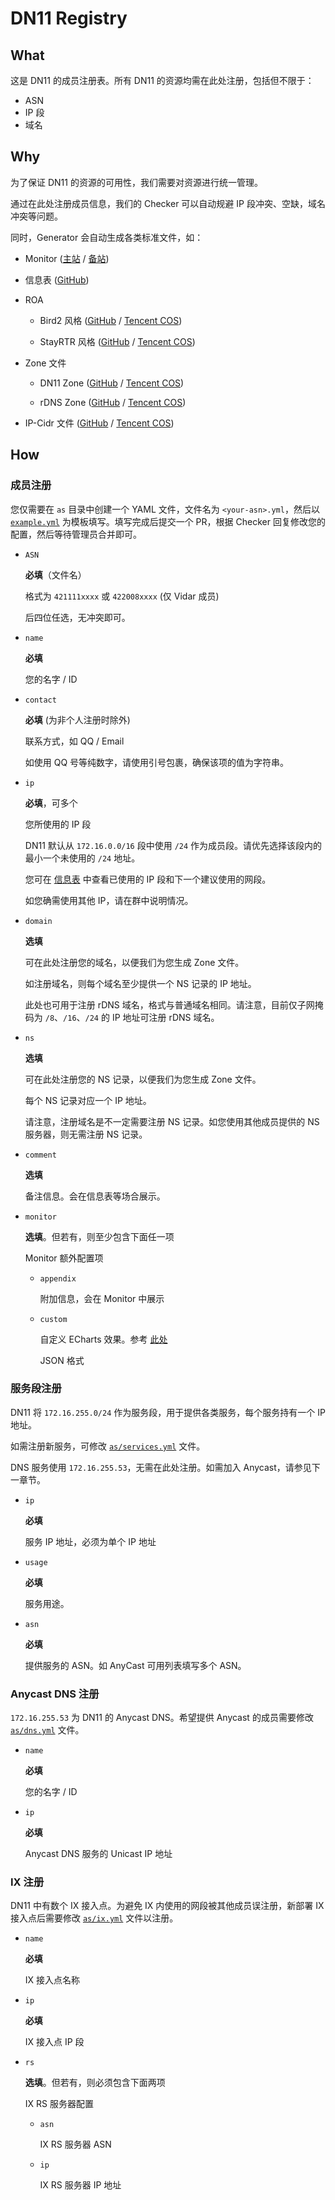 # DN11 Registry

## What

这是 DN11 的成员注册表。所有 DN11 的资源均需在此处注册，包括但不限于：

- ASN
- IP 段
- 域名

## Why

为了保证 DN11 的资源的可用性，我们需要对资源进行统一管理。

通过在此处注册成员信息，我们的 Checker 可以自动规避 IP 段冲突、空缺，域名冲突等问题。

同时，Generator 会自动生成各类标准文件，如：

- Monitor ([主站](https://status.dn11.top/) / [备站](https://monitor.dn11.baimeow.cn/))

- 信息表 ([GitHub](https://github.com/dn-11/metadata/blob/main/README.md))

- ROA

  - Bird2 风格 ([GitHub](https://raw.githubusercontent.com/dn-11/metadata/main/dn11_roa_bird2.conf) / [Tencent COS](https://metadata.dn11.baimeow.cn/dn11_roa_bird2.conf))

  - StayRTR 风格 ([GitHub](https://raw.githubusercontent.com/dn-11/metadata/main/dn11_roa_stayrtr.json) / [Tencent COS](https://metadata.dn11.baimeow.cn/dn11_roa_stayrtr.json))

- Zone 文件

  - DN11 Zone ([GitHub](https://raw.githubusercontent.com/dn-11/metadata/main/dn11.zone) / [Tencent COS](https://metadata.dn11.baimeow.cn/dn11.zone))

  - rDNS Zone ([GitHub](https://raw.githubusercontent.com/dn-11/metadata/main/dn11-rdns.zone) / [Tencent COS](https://metadata.dn11.baimeow.cn/dn11-rdns.zone))

- IP-Cidr 文件 ([GitHub](https://raw.githubusercontent.com/dn-11/metadata/main/dn11_ipcidr.txt) / [Tencent COS](https://metadata.dn11.baimeow.cn/dn11_ipcidr.txt))

## How

### 成员注册

您仅需要在 `as` 目录中创建一个 YAML 文件，文件名为 `<your-asn>.yml`，然后以 [`example.yml`](https://github.com/dn-11/registry/blob/main/as/example.yml) 为模板填写。填写完成后提交一个 PR，根据 Checker 回复修改您的配置，然后等待管理员合并即可。

- `ASN`

  **必填**（文件名）

  格式为 `421111xxxx` 或 `422008xxxx` (仅 Vidar 成员)

  后四位任选，无冲突即可。

- `name`

  **必填**

  您的名字 / ID

- `contact`

  **必填** (为非个人注册时除外)

  联系方式，如 QQ / Email

  如使用 QQ 号等纯数字，请使用引号包裹，确保该项的值为字符串。

- `ip`

  **必填**，可多个

  您所使用的 IP 段

  DN11 默认从 `172.16.0.0/16` 段中使用 `/24` 作为成员段。请优先选择该段内的最小一个未使用的 `/24` 地址。

  您可在 [信息表](https://github.com/dn-11/metadata/blob/main/README.md) 中查看已使用的 IP 段和下一个建议使用的网段。

  如您确需使用其他 IP，请在群中说明情况。

- `domain`

  **选填**

  可在此处注册您的域名，以便我们为您生成 Zone 文件。

  如注册域名，则每个域名至少提供一个 NS 记录的 IP 地址。

  此处也可用于注册 rDNS 域名，格式与普通域名相同。请注意，目前仅子网掩码为 `/8`、`/16`、`/24` 的 IP 地址可注册 rDNS 域名。

- `ns`

  **选填**

  可在此处注册您的 NS 记录，以便我们为您生成 Zone 文件。

  每个 NS 记录对应一个 IP 地址。

  请注意，注册域名是不一定需要注册 NS 记录。如您使用其他成员提供的 NS 服务器，则无需注册 NS 记录。

- `comment`

  **选填**

  备注信息。会在信息表等场合展示。

- `monitor`

  **选填**。但若有，则至少包含下面任一项

  Monitor 额外配置项

  - `appendix`

    附加信息，会在 Monitor 中展示

  - `custom`

    自定义 ECharts 效果。参考 [此处](https://echarts.apache.org/zh/option.html#series-graph.data)

    JSON 格式

### 服务段注册

DN11 将 `172.16.255.0/24` 作为服务段，用于提供各类服务，每个服务持有一个 IP 地址。

如需注册新服务，可修改 [`as/services.yml`](https://github.com/dn-11/registry/blob/main/as/service.yml) 文件。

DNS 服务使用 `172.16.255.53`，无需在此处注册。如需加入 Anycast，请参见下一章节。

- `ip`

  **必填**

  服务 IP 地址，必须为单个 IP 地址

- `usage`

  **必填**

  服务用途。

- `asn`

  **必填**

  提供服务的 ASN。如 AnyCast 可用列表填写多个 ASN。

### Anycast DNS 注册

`172.16.255.53` 为 DN11 的 Anycast DNS。希望提供 Anycast 的成员需要修改 [`as/dns.yml`](https://github.com/dn-11/registry/blob/main/as/dns.yml) 文件。

- `name`

  **必填**

  您的名字 / ID

- `ip`

  **必填**

  Anycast DNS 服务的 Unicast IP 地址

### IX 注册

DN11 中有数个 IX 接入点。为避免 IX 内使用的网段被其他成员误注册，新部署 IX 接入点后需要修改 [`as/ix.yml`](https://github.com/dn-11/registry/blob/main/as/ix.yml) 文件以注册。

- `name`

  **必填**

  IX 接入点名称

- `ip`

  **必填**

  IX 接入点 IP 段

- `rs`

  **选填**。但若有，则必须包含下面两项

  IX RS 服务器配置

  - `asn`

    IX RS 服务器 ASN

  - `ip`

    IX RS 服务器 IP 地址
